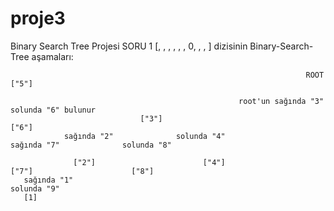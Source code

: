 # proje3
Binary Search Tree Projesi
SORU 1
[, , , , , , 0, , , ] dizisinin Binary-Search-Tree aşamaları:

                                                                      ROOT ["5"]
                    
                                                       root'un sağında "3" solunda "6" bulunur
                                 ["3"]                                                                               ["6"] 
                sağında "2"              solunda "4"                                                 sağında "7"              solunda "8" 
                
                  ["2"]                        ["4"]                                                     ["7"]                      ["8"]
       sağında "1"                                                                                                                  solunda "9" 
       [1]
                  
